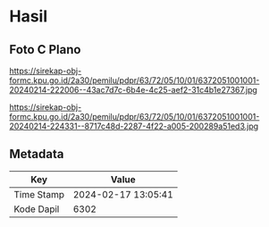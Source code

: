 # Hasil

## Foto C Plano

https://sirekap-obj-formc.kpu.go.id/2a30/pemilu/pdpr/63/72/05/10/01/6372051001001-20240214-222006--43ac7d7c-6b4e-4c25-aef2-31c4b1e27367.jpg

https://sirekap-obj-formc.kpu.go.id/2a30/pemilu/pdpr/63/72/05/10/01/6372051001001-20240214-224331--8717c48d-2287-4f22-a005-200289a51ed3.jpg


## Metadata

| Key        | Value               |
| ---------- | ------------------- |
| Time Stamp | 2024-02-17 13:05:41 |
| Kode Dapil | 6302                |




